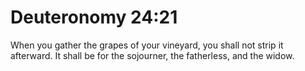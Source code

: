 # Deuteronomy 24:21

When you gather the grapes of your vineyard, you shall not strip it afterward. It shall be for the sojourner, the fatherless, and the widow.
